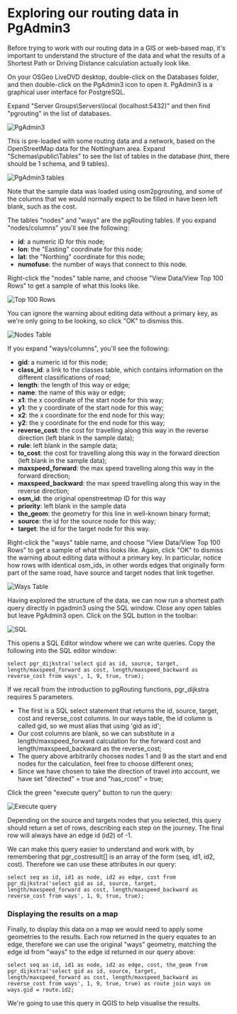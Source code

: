 # Exploring our routing data in PgAdmin3

Before trying to work with our routing data in a GIS or web-based map, it's important to understand the structure of the data and what the results of a Shortest Path or Driving Distance calculation actually look like.

On your OSGeo LiveDVD desktop, double-click on the Databases folder, and then double-click on the PgAdmin3 icon to open it. PgAdmin3 is a graphical user interface for PostgreSQL.

Expand "Server Groups\Servers\local (localhost:5432)" and then find "pgrouting" in the list of databases. 

![PgAdmin3](../images/pgadmin3.png)

This is pre-loaded with some routing data and a network, based on the OpenStreetMap data for the Nottingham area. Expand "Schemas\public\Tables" to see the list of tables in the database (hint, there should be 1 schema, and 9 tables).

![PgAdmin3 tables](../images/pgadmin3_tables.png)

Note that the sample data was loaded using osm2pgrouting, and some of the columns that we would normally expect to be filled in have been left blank, such as the cost. 

The tables "nodes" and "ways" are the pgRouting tables. If you expand "nodes/columns" you'll see the following:

 * **id**: a numeric ID for this node;
 * **lon**: the "Easting" coordinate for this node;
 * **lat**: the "Northing" coordinate for this node;
 * **numofuse**: the number of ways that connect to this node.

Right-click the "nodes" table name, and choose "View Data/View Top 100 Rows" to get a sample of what this looks like. 

![Top 100 Rows](../images/top100_rows.png)

You can ignore the warning about editing data without a primary key, as we're only going to be looking, so click "OK" to dismiss this.

![Nodes Table](../images/nodes_table.png)

If you expand "ways/columns", you'll see the following:

 * **gid**: a numeric id for this node;
 * **class_id**: a link to the classes table, which contains information on the different classifications of road;
 * **length**: the length of this way or edge;
 * **name**: the name of this way or edge;
 * **x1**: the x coordinate of the start node for this way;
 * **y1**: the y coordinate of the start node for this way;
 * **x2**: the x coordinate for the end node for this way;
 * **y2**: the y coordinate for the end node for this way;
 * **reverse\_cost**: the cost for travelling along this way in the reverse direction (left blank in the sample data);
 * **rule**: left blank in the sample data;
 * **to\_cost**: the cost for travelling along this way in the forward direction (left blank in the sample data);
 * **maxspeed_forward**: the max speed travelling along this way in the forward direction;
 * **maxspeed_backward**: the max speed travelling along this way in the reverse direction;
 * **osm\_id**: the original openstreetmap ID for this way
 * **priority**:  left blank in the sample data
 * **the_geom**: the geometry for this line in well-known binary format;
 * **source**: the id for the source node for this way;
 * **target**: the id for the target node for this way.
 
Right-click the "ways" table name, and choose "View Data/View Top 100 Rows" to get a sample of what this looks like. Again, click "OK" to dismiss the warning about editing data without a primary key. In particular, notice how rows with identical osm_ids, in other words edges that originally form part of the same road, have source and target nodes that link together.

![Ways Table](../images/ways_table.png)

Having explored the structure of the data, we can now run a shortest path query directly in pgadmin3 using the SQL window. Close any open tables but leave PgAdmin3 open. Click on the SQL button in the toolbar:

 ![SQL](../images/sql_button.png)

This opens a SQL Editor window where we can write queries. Copy the following into the SQL editor window:

    select pgr_dijkstra('select gid as id, source, target, length/maxspeed_forward as cost, length/maxspeed_backward as reverse_cost from ways', 1, 9, true, true);

If we recall from the introduction to pgRouting functions, pgr_dijkstra requires 5 parameters. 

 * The first is a SQL select statement that returns the id, source, target, cost and reverse_cost columns. In our ways table, the id column is called gid, so we must alias that using 'gid as id';
 * Our cost columns are blank, so we can substitute in a length/maxspeed_forward calculation for the forward cost and length/maxspeed_backward as the reverse_cost;
 * The query above arbitrarily chooses nodes 1 and 9 as the start and end nodes for the calculation, feel free to choose different ones;
 * Since we have chosen to take the direction of travel into account, we have set "directed" = true and "has_rcost" = true;

Click the green "execute query" button to run the query:

![Execute query](../images/execute_query.png)

Depending on the source and targets nodes that you selected, this query should return a set of rows, describing each step on the journey. The final row will always have an edge id (id2) of -1.

We can make this query easier to understand and work with, by remembering that pgr_costresult[] is an array of the form (seq, id1, id2, cost). Therefore we can use these attributes in our query:

    select seq as id, id1 as node, id2 as edge, cost from pgr_dijkstra('select gid as id, source, target, length/maxspeed_forward as cost, length/maxspeed_backward as reverse_cost from ways', 1, 9, true, true);

### Displaying the results on a map

Finally, to display this data on a map we would need to apply some geometries to the results. Each row returned in the query equates to an edge, therefore we can use the original "ways" geometry, matching the edge id from "ways" to the edge id returned in our query above:

    select seq as id, id1 as node, id2 as edge, cost, the_geom from pgr_dijkstra('select gid as id, source, target, length/maxspeed_forward as cost, length/maxspeed_backward as reverse_cost from ways', 1, 9, true, true) as route join ways on ways.gid = route.id2;

We're going to use this query in QGIS to help visualise the results.
